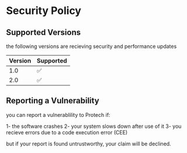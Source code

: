 # Security Policy

## Supported Versions

the following versions are recieving security and performance updates

| Version | Supported          |
| ------- | ------------------ |
| 1.0     | :white_check_mark: |
| 2.0     | :white_check_mark: |


## Reporting a Vulnerability

you can report a vulnerablility to Protech if:

1- the software crashes
2- your system slows down after use of it
3- you recieve errors due to a code execution error (CEE)

but if your report is found untrustworthy, your claim will be declined.

